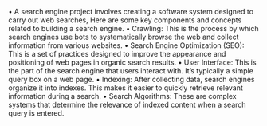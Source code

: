 • A search engine project involves creating a software system designed to carry out web searches, Here are some
key components and concepts related to building a search engine.
• Crawling: This is the process by which search engines use bots to systematically browse the web and collect
information from various websites.
• Search Engine Optimization (SEO): This is a set of practices designed to improve the appearance and
positioning of web pages in organic search results.
• User Interface: This is the part of the search engine that users interact with. It’s typically a simple query box
on a web page.
• Indexing: After collecting data, search engines organize it into indexes. This makes it easier to quickly retrieve
relevant information during a search.
• Search Algorithms: These are complex systems that determine the relevance of indexed content when a search
query is entered.
